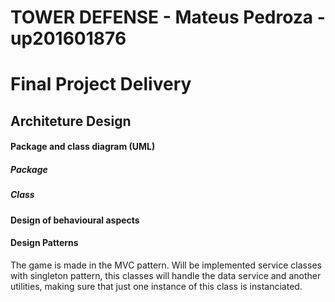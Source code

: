 # TOWER DEFENSE - Mateus Pedroza - up201601876

# Final Project Delivery

## Architeture Design
#### Package and class diagram (UML)
##### Package

##### Class


#### Design of behavioural aspects



#### Design Patterns
The game is made in the MVC pattern. Will be implemented service classes with singleton pattern, this classes will handle the data service and another utilities, making sure that just one instance of this class is instanciated.
